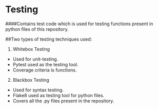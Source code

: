 # Testing  
####Contains test code which is used for testing functions present in python files of this repository.   

##Two types of testing techniques used:  
1. Whitebox Testing
  - Used for unit-testing.
  - Pytest used as the testing tool.
  - Coverage criteria is functions.

2. Blackbox Testing
  - Used for syntax testing.
  - Flake8 used as testing tool for python files.
  - Covers all the .py files present in the repository.


